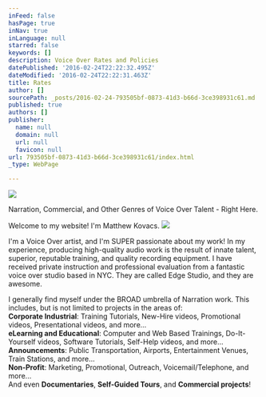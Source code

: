 ```yaml
---
inFeed: false
hasPage: true
inNav: true
inLanguage: null
starred: false
keywords: []
description: Voice Over Rates and Policies
datePublished: '2016-02-24T22:22:32.495Z'
dateModified: '2016-02-24T22:22:31.463Z'
title: Rates
author: []
sourcePath: _posts/2016-02-24-793505bf-0873-41d3-b66d-3ce398931c61.md
published: true
authors: []
publisher:
  name: null
  domain: null
  url: null
  favicon: null
url: 793505bf-0873-41d3-b66d-3ce398931c61/index.html
_type: WebPage

---
```

![](https://the-grid-user-content.s3-us-west-2.amazonaws.com/192321a6-7e83-4703-bc14-7c7ea505fb4d.jpg)

Narration, Commercial, and Other Genres of Voice Over Talent - Right Here.

Welcome to my website! I'm Matthew Kovacs.
![](https://s3-us-west-2.amazonaws.com/the-grid-img/p/5a75e2f7133f9d724a343fd3865c999927ae8b98.jpg)

I'm a Voice Over artist, and I'm SUPER passionate about my
work! In my experience, producing high-quality audio work is the result of
innate talent, superior, reputable training, and quality recording equipment. I have received
private instruction and professional evaluation from a fantastic voice over
studio based in NYC. They are called Edge Studio, and they are awesome. 

I generally find myself under the BROAD umbrella of Narration work. This includes, but is not limited to projects in the areas of:  
**Corporate Industrial**: Training Tutorials, New-Hire videos, Promotional videos, Presentational videos, and more...  
**eLearning and Educational**: Computer and Web Based Trainings, Do-It-Yourself videos, Software Tutorials, Self-Help videos, and more...  
**Announcements**: Public Transportation, Airports, Entertainment Venues, Train Stations, and more...  
**Non-Profit**: Marketing, Promotional, Outreach, Voicemail/Telephone, and more...  
And even **Documentaries**, **Self-Guided Tours**, and **Commercial projects**!